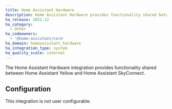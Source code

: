 ```yaml
---
title: Home Assistant Hardware
description: Home Assistant Hardware provides functionality shared between Home Assistant Yellow and Home Assistant SkyConnect.
ha_release: 2022.12
ha_category:
  - Other
ha_codeowners:
  - '@home-assistant/core'
ha_domain: homeassistant_hardware
ha_integration_type: system
ha_quality_scale: internal
---
```


The Home Assistant Hardware integration provides functionality
shared between Home Assistant Yellow and Home Assistant SkyConnect.

## Configuration

This integration is not user configurable.
